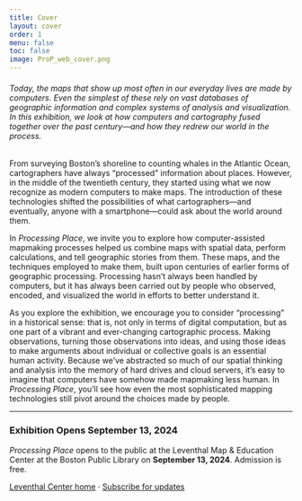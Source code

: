 ```yaml
---
title: Cover
layout: cover
order: 1
menu: false
toc: false
image: ProP_web_cover.png
---
```


###### Today, the maps that show up most often in our everyday lives are made by computers. Even the simplest of these rely on vast databases of geographic information and complex systems of analysis and visualization. In this exhibition, we look at how computers and cartography fused together over the past century—and how they redrew our world in the process.

From surveying Boston’s shoreline to counting whales in the Atlantic Ocean, cartographers have always “processed” information about places. However, in the middle of the twentieth century, they started using what we now recognize as modern computers to make maps. The introduction of these technologies shifted the possibilities of what cartographers—and eventually, anyone with a smartphone—could ask about the world around them.

In *Processing Place*, we invite you to explore how computer-assisted mapmaking processes helped us combine maps with spatial data, perform calculations, and tell geographic stories from them. These maps, and the techniques employed to make them, built upon centuries of earlier forms of geographic processing. Processing hasn’t always been handled by computers, but it has always been carried out by people who observed, encoded, and visualized the world in efforts to better understand it.

As you explore the exhibition, we encourage you to consider “processing” in a historical sense: that is, not only in terms of digital computation, but as one part of a vibrant and ever-changing cartographic process. Making observations, turning those observations into ideas, and using those ideas to make arguments about individual or collective goals is an essential human activity. Because we’ve abstracted so much of our spatial thinking and analysis into the memory of hard drives and cloud servers, it’s easy to imagine that computers have somehow made mapmaking less human. In *Processing Place*, you’ll see how even the most sophisticated mapping technologies still pivot around the choices made by people.

---

<div class="visit-splash">

### Exhibition Opens September 13, 2024

*Processing Place* opens to the public at the Leventhal Map & Education Center at the Boston Public Library on **September 13, 2024**. Admission is free.

[Leventhal Center home](https://www.leventhalmap.org/) · [Subscribe for updates](https://www.leventhalmap.org/subscribe/)

</div>